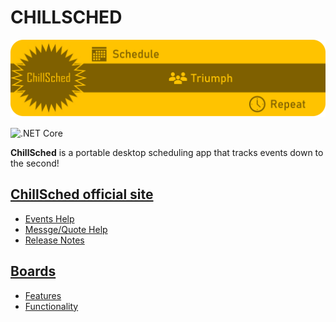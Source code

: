# CHILLSCHED

[![Image](docs/resources/ChillSchedheader.png)](https://mikeyjm145.github.io/ChillSched/ "ChillSched")

![.NET Core](https://github.com/mikeyjm145/ChillSched/workflows/.NET%20Core/badge.svg?branch=Development)

**ChillSched** is a portable desktop scheduling app that tracks events down to the second!

## [ChillSched official site](https://mikeyjm145.github.io/ChillSched/ "ChillSched Official Site")

- [Events Help](https://mikeyjm145.github.io/ChillSched/pages/Events.html "Help for Events")
- [Messge/Quote Help](https://mikeyjm145.github.io/ChillSched/pages/Messages.html "Help for Message/Quotes")
- [Release Notes](https://mikeyjm145.github.io/ChillSched/pages/ReleaseNotes.html "Latest Release Notes")

## [Boards](https://mikeyjm145.github.io/ChillSched/pages/GloBoards.html)

- [Features](https://app.gitkraken.com/glo/board/XIfjG_lC3wAPkmAG)
- [Functionality](https://app.gitkraken.com/glo/board/XIfjwX5wEgARWbBy)
